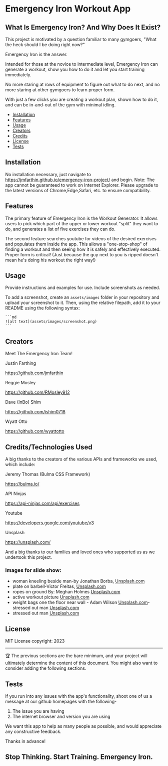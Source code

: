 # Emergency Iron Workout App

## What Is Emergency Iron? And Why Does It Exist?

This project is motivated by a question familiar to many gymgoers, "What the heck should I be doing right now?"

Emergency Iron is the answer. 

Intended for those at the novice to intermediate level, Emergency Iron can generate a workout, show you how to do it and 
let you start training immediately. 

No more staring at rows of equipment to figure out what to do next, and no more staring at other gymgoers to learn proper form.

With just a few clicks you are creating a workout plan, shown how to do it, and can be in-and-out of the gym with minimal idling.

- [Installation](#installation)
- [Features](#features)
- [Usage](#usage)
- [Creators](#creators)
- [Credits](#credits)
- [License](#license)
- [Tests](#tests)

## Installation

No installation necessary, just navigate to https://jmfarthin.github.io/emergency-iron-project/ and begin.
Note: The app cannot be guaranteed to work on Internet Explorer. 
Please upgrade to the latest versions of Chrome,Edge,Safari, etc. to ensure compatibility.



## Features

The primary feature of Emergency Iron is the Workout Generator. It allows users to pick which part of the upper or lower workout "split" they want to do, and generates a list of five exercises they can do.

The second feature searches youtube for videos of the desired exercises and populates them inside the app. This allows a "one-stop-shop" of finding a workout and then seeing how it is safely and effectively executed. Proper form is critical! (Just because the guy next to you is ripped doesn't mean he's doing his workout the right way!)





## Usage

Provide instructions and examples for use. Include screenshots as needed.

To add a screenshot, create an `assets/images` folder in your repository and upload your screenshot to it. Then, using the relative filepath, add it to your README using the following syntax:

    ```md
    ![alt text](assets/images/screenshot.png)
    ```

## Creators

Meet The Emergency Iron Team!

Justin Farthing

https://github.com/jmfarthin

Reggie Mosley

https://github.com/RMosley912

Dave (InBo) Shim

https://github.com/ishim0718

Wyatt Otto

https://github.com/wyattotto


## Credits/Technologies Used

A big thanks to the creators of the various APIs and frameworks we used, which include:

Jeremy Thomas (Bulma CSS Framework)

https://bulma.io/

API Ninjas

https://api-ninjas.com/api/exercises

Youtube

https://developers.google.com/youtube/v3

Unsplash

https://unsplash.com/


And a big thanks to our families and loved ones who supported us as we undertook this project.

### Images for slide show:

- woman kneeling beside man-by Jonathan Borba, [Unsplash.com](https://unsplash.com/photos)
- plate on barbell-Victor Freitas, [Unsplash.com](https://unsplash.com/photos)
- ropes on ground By: Meghan Holmes [Unsplash.com](https://unsplash.com/photos/buWcS7G1_28)
- active workout picture [Unsplash.com](https://unsplash.com/photos/vOZP2LojrHI)
- weight bags one the floor near wall - Adam Wilson [Unsplash.com](https://unsplash.com/photos/gNzqerPFtWs)- stressed out man [Unsplash.com](https://unsplash.com/photos/ufgOEVZuHgM)
-  stressed out man [Unsplash.com](https://unsplash.com/photos/ufgOEVZuHgM)



## License

MIT License copyright: 2023

---

🏆 The previous sections are the bare minimum, and your project will ultimately determine the content of this document. You might also want to consider adding the following sections.


## Tests

If you run into any issues with the app's functionality, shoot one of us a message at our github homepages with the following-

1. The issue you are having
2. The internet browser and version you are using

We want this app to help as many people as possible, and would appreciate any constructive feedback.

Thanks in advance!




## Stop Thinking. Start Training. Emergency Iron.
